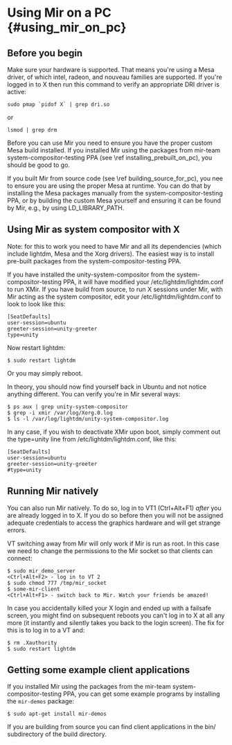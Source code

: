 Using Mir on a PC {#using_mir_on_pc}
=================

Before you begin
----------------

Make sure your hardware is supported. That means you're using a Mesa driver,
of which intel, radeon, and nouveau families are supported. If you're logged
in to X then run this command to verify an appropriate DRI driver is active:

    sudo pmap `pidof X` | grep dri.so

or

    lsmod | grep drm

Before you can use Mir you need to ensure you have the proper custom Mesa
build installed. If you installed Mir using the packages from mir-team
system-compositor-testing PPA (see \ref installing_prebuilt_on_pc), you
should be good to go.

If you built Mir from source code (see \ref building_source_for_pc), you
nee to ensure you are using the proper Mesa at runtime. You can do that by
installing the Mesa packages manually from the system-compositor-testing PPA,
or by building the custom Mesa yourself and ensuring it can be found by Mir,
e.g., by using LD_LIBRARY_PATH.

Using Mir as system compositor with X
-------------------------------------

Note: for this to work you need to have Mir and all its dependencies (which
include lightdm, Mesa and the Xorg drivers). The easiest way is to install
pre-built packages from the system-compositor-testing PPA.

If you have installed the unity-system-compositor from
the system-compositor-testing PPA, it will have modified your
/etc/lightdm/lightdm.conf to run XMir. If you have build from source, to
run X sessions under Mir, with Mir acting as the system compositor, edit
your /etc/lightdm/lightdm.conf to look to look like this:

    [SeatDefaults]
    user-session=ubuntu
    greeter-session=unity-greeter
    type=unity

Now restart lightdm:

    $ sudo restart lightdm

Or you may simply reboot.

In theory, you should now find yourself back in Ubuntu and not notice
anything different. You can verify you're in Mir several ways:

    $ ps aux | grep unity-system-compositor
    $ grep -i xmir /var/log/Xorg.0.log
    $ ls -l /var/log/lightdm/unity-system-compositor.log


In any case, if you wish to deactivate XMir upon boot, simply comment out
the type=unity line from /etc/lightdm/lightdm.conf, like this:

    [SeatDefaults]
    user-session=ubuntu
    greeter-session=unity-greeter
    #type=unity


Running Mir natively
--------------------

You can also run Mir natively. To do so, log in to VT1 (Ctrl+Alt+F1) _after_
you are already logged in to X.  If you do so before then you will not be
assigned adequate credentials to access the graphics hardware and will get
strange errors.

VT switching away from Mir will only work if Mir is run as root. In this case
we need to change the permissions to the Mir socket so that clients can
connect:

    $ sudo mir_demo_server
    <Ctrl+Alt+F2> - log in to VT 2
    $ sudo chmod 777 /tmp/mir_socket
    $ some-mir-client
    <Ctrl+Alt+F1> - switch back to Mir. Watch your friends be amazed!

In case you accidentally killed your X login and ended up with a failsafe
screen, you might find on subsequent reboots you can't log in to X at all any
more (it instantly and silently takes you back to the login screen).  The fix
for this is to log in to a VT and:

    $ rm .Xauthority
    $ sudo restart lightdm

Getting some example client applications
----------------------------------------

If you installed Mir using the packages from the mir-team
system-compositor-testing PPA, you can
get some example programs by installing the `mir-demos` package:

    $ sudo apt-get install mir-demos

If you are building from source you can find client applications in the bin/
subdirectory of the build directory.

